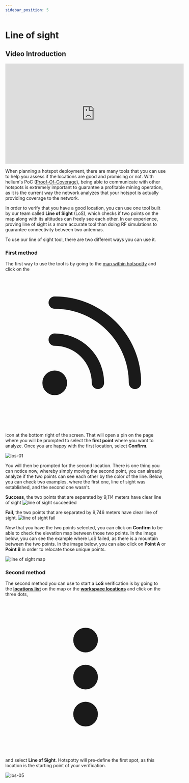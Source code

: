 ```yaml
---
sidebar_position: 5
---
```


# Line of sight

## Video Introduction

<div class="videoWrapper">
    <iframe width="560" height="315" src="https://www.youtube.com/embed/lBdkoYNK_kE" title="YouTube video player" frameborder="0" allow="accelerometer; autoplay; clipboard-write; encrypted-media; gyroscope; picture-in-picture" allowfullscreen></iframe>
</div>

When planning a hotspot deployment, there are many tools that you can use to help you assess if the locations are good and promising or not. With helium's PoC ([Proof-Of-Coverage](https://docs.helium.com/blockchain/proof-of-coverage/)), being able to communicate with other hotspots is extremely important to guarantee a profitable mining operation, as it is the current way the network analyzes that your hotspot is actually providing coverage to the network.

In order to verify that you have a good location, you can use one tool built by our team called **Line of Sight** (LoS), which checks if two points on the map along with its altitudes can freely see each other. In our experience, proving line of sight is a more accurate tool than doing RF simulations to guarantee connectivity between two antennas.

To use our line of sight tool, there are two different ways you can use it.

### First method

The first way to use the tool is by going to the [map within hotspotty](https://app.hotspotty.net/hotspots) and click on the <svg xmlns="http://www.w3.org/2000/svg" fill="none" viewBox="-2 0 26 26" stroke="currentColor" class="los-icon"><path stroke-linecap="round" stroke-linejoin="round" stroke-width="2" d="M6 5c7.18 0 13 5.82 13 13M6 11a7 7 0 017 7m-6 0a1 1 0 11-2 0 1 1 0 012 0z"></path></svg> icon at the bottom right of the screen. That will open a pin on the page where you will be prompted to select the **first point** where you want to analyze. Once you are happy with the first location, select **Confirm**.

![los-01](/img/advanced/los-01.png)

You will then be prompted for the second location. There is one thing you can notice now, whereby simply moving the second point, you can already analyze if the two points can see each other by the color of the line. Below, you can check two examples, where the first one, line of sight was established, and the second one wasn't.

**Success**, the two points that are separated by 9,114 meters have clear line of sight
![line of sight succeeded](/img/advanced/los-02.png)

**Fail**, the two points that are separated by 9,746 meters have clear line of sight.
![line of sight fail](/img/advanced/los-03.png)

Now that you have the two points selected, you can click on **Confirm** to be able to check the elevation map between those two points. In the image below, you can see the example where LoS failed, as there is a mountain between the two points. In the image below, you can also click on **Point A** or **Point B** in order to relocate those unique points.

![line of sight map](/img/advanced/los-04.png)

### Second method

The second method you can use to start a **LoS** verification is by going to the **[locations list](https://app.hotspotty.net/locations)** on the map or the **[workspace locations](https://app.hotspotty.net/workspace/locations)** and click on the three dots, <svg xmlns="http://www.w3.org/2000/svg" viewBox="-3 -3 26 26" class="los-icon" fill="currentColor" aria-hidden="true"><path d="M10 6a2 2 0 110-4 2 2 0 010 4zM10 12a2 2 0 110-4 2 2 0 010 4zM10 18a2 2 0 110-4 2 2 0 010 4z"></path></svg> and select **Line of Sight**. Hotspotty will pre-define the first spot, as this location is the starting point of your verification.

![los-05](/img/advanced/los-05.png)
